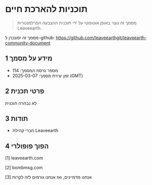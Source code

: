 # תוכניות להארכת חיים

>מסמך זה נוצר באופן אוטומטי על ידי תוכנית ההצבעה הפרלמנטרית Leaveearth.

מסמך זה יסונכרן ל-github: https://github.com/leaveearthgit/leaveearth-community-document

## 1 מידע על מסמך

- מספר גרסת המסמך: 114
- זמן יצירת מסמך: 2025-03-07 (GMT)

## 2 פרטי תכנית

לא נבחרה תוכנית

## 3 תודות
* חברי קהילת Leaveearth

## 4 הפוך פופולרי
[1] leaveearth.com

[2] bombmsg.com

[3] אנחנו מדמיינים, ואז אנחנו גורמים לזה לקרות